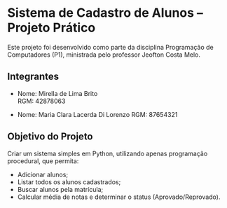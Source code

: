 #  Sistema de Cadastro de Alunos – Projeto Prático

Este projeto foi desenvolvido como parte da disciplina Programação de Computadores (P1), ministrada pelo professor Jeofton Costa Melo.

##  Integrantes

- Nome: Mirella de Lima Brito  
  RGM: 42878063

- Nome: Maria Clara Lacerda Di Lorenzo 
  RGM: 87654321

##  Objetivo do Projeto

Criar um sistema simples em  Python, utilizando apenas programação procedural, que permita:

- Adicionar alunos;
- Listar todos os alunos cadastrados;
- Buscar alunos pela matrícula;
- Calcular média de notas e determinar o status (Aprovado/Reprovado).

